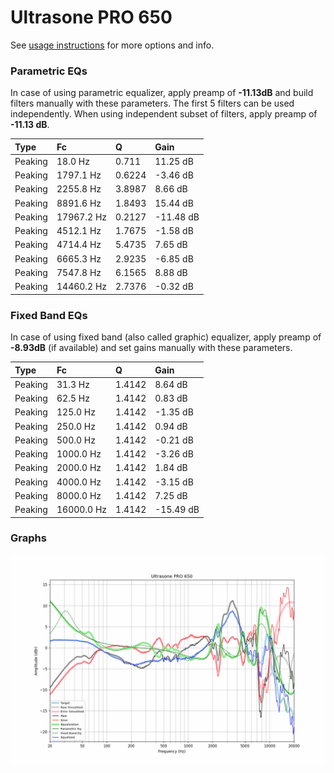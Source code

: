 # Ultrasone PRO 650
See [usage instructions](https://github.com/jaakkopasanen/AutoEq#usage) for more options and info.

### Parametric EQs
In case of using parametric equalizer, apply preamp of **-11.13dB** and build filters manually
with these parameters. The first 5 filters can be used independently.
When using independent subset of filters, apply preamp of **-11.13 dB**.

| Type    | Fc         |      Q | Gain      |
|:--------|:-----------|:-------|:----------|
| Peaking | 18.0 Hz    | 0.711  | 11.25 dB  |
| Peaking | 1797.1 Hz  | 0.6224 | -3.46 dB  |
| Peaking | 2255.8 Hz  | 3.8987 | 8.66 dB   |
| Peaking | 8891.6 Hz  | 1.8493 | 15.44 dB  |
| Peaking | 17967.2 Hz | 0.2127 | -11.48 dB |
| Peaking | 4512.1 Hz  | 1.7675 | -1.58 dB  |
| Peaking | 4714.4 Hz  | 5.4735 | 7.65 dB   |
| Peaking | 6665.3 Hz  | 2.9235 | -6.85 dB  |
| Peaking | 7547.8 Hz  | 6.1565 | 8.88 dB   |
| Peaking | 14460.2 Hz | 2.7376 | -0.32 dB  |

### Fixed Band EQs
In case of using fixed band (also called graphic) equalizer, apply preamp of **-8.93dB**
(if available) and set gains manually with these parameters.

| Type    | Fc         |      Q | Gain      |
|:--------|:-----------|:-------|:----------|
| Peaking | 31.3 Hz    | 1.4142 | 8.64 dB   |
| Peaking | 62.5 Hz    | 1.4142 | 0.83 dB   |
| Peaking | 125.0 Hz   | 1.4142 | -1.35 dB  |
| Peaking | 250.0 Hz   | 1.4142 | 0.94 dB   |
| Peaking | 500.0 Hz   | 1.4142 | -0.21 dB  |
| Peaking | 1000.0 Hz  | 1.4142 | -3.26 dB  |
| Peaking | 2000.0 Hz  | 1.4142 | 1.84 dB   |
| Peaking | 4000.0 Hz  | 1.4142 | -3.15 dB  |
| Peaking | 8000.0 Hz  | 1.4142 | 7.25 dB   |
| Peaking | 16000.0 Hz | 1.4142 | -15.49 dB |

### Graphs
![](./Ultrasone%20PRO%20650.png)